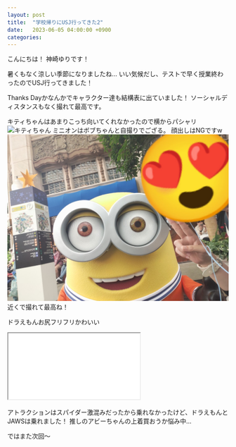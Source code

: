 ```yaml
---
layout: post
title:  "学校帰りにUSJ行ってきた2"
date:   2023-06-05 04:00:00 +0900
categories: 
---
```

こんにちは！
神崎ゆりです！  

暑くもなく涼しい季節になりましたね...
いい気候だし、テストで早く授業終わったのでUSJ行ってきました！  

Thanks Dayかなんかでキャラクター達も結構表に出ていました！
ソーシャルディスタンスもなく撮れて最高です。  

キティちゃんはあまりこっち向いてくれなかったので横からパシャリ
![キティちゃん](/assets/images/IMG_20230606_050158.jpg)
ミニオンはボブちゃんと自撮りでござる。
顔出しはNGですw
![ボブ](/assets/images/1685995545371.jpg)
近くで撮れて最高ね！  

ドラえもんお尻フリフリかわいい
<iframe width=”560″ height=”315″ src=”https://youtube.com/shorts/muKJus7_7Po?feature=share=1></iframe>

アトラクションはスパイダー激混みだったから乗れなかったけど、ドラえもんとJAWSは乗れました！
推しのアビーちゃんの上着買おうか悩み中...  

ではまた次回～